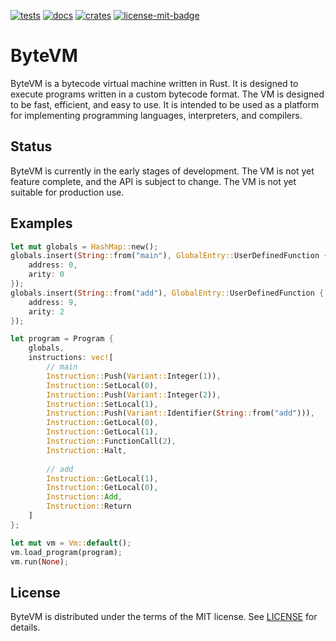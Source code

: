 [![tests][1]][2] [![docs][5]][6] [![crates][7]][8] [![license-mit-badge][]](#license)

[1]: https://github.com/burdockcascade/bytevm/actions/workflows/test.yml/badge.svg?branch=master
[2]: https://github.com/burdockcascade/bytevm/actions/workflows/test.yml
[5]: https://docs.rs/bytevm/badge.svg
[6]: https://docs.rs/bytevm
[7]: https://img.shields.io/crates/v/bytevm.svg
[8]: https://crates.io/crates/bytevm
[license-mit-badge]: https://img.shields.io/badge/license-MIT-blue.svg

# ByteVM
ByteVM is a bytecode virtual machine written in Rust. It is designed to execute programs written in a custom bytecode format. The VM is designed to be fast, efficient, and easy to use. It is intended to be used as a platform for implementing programming languages, interpreters, and compilers.

## Status
ByteVM is currently in the early stages of development. The VM is not yet feature complete, and the API is subject to change. The VM is not yet suitable for production use.

## Examples
```rust
let mut globals = HashMap::new();
globals.insert(String::from("main"), GlobalEntry::UserDefinedFunction {
    address: 0,
    arity: 0
});
globals.insert(String::from("add"), GlobalEntry::UserDefinedFunction {
    address: 9,
    arity: 2
});

let program = Program {
    globals,
    instructions: vec![
        // main
        Instruction::Push(Variant::Integer(1)),
        Instruction::SetLocal(0),
        Instruction::Push(Variant::Integer(2)),
        Instruction::SetLocal(1),
        Instruction::Push(Variant::Identifier(String::from("add"))),
        Instruction::GetLocal(0),
        Instruction::GetLocal(1),
        Instruction::FunctionCall(2),
        Instruction::Halt,
    
        // add
        Instruction::GetLocal(1),
        Instruction::GetLocal(0),
        Instruction::Add,
        Instruction::Return
    ]
};

let mut vm = Vm::default();
vm.load_program(program);
vm.run(None);
```

## License
ByteVM is distributed under the terms of the MIT license. See [LICENSE](LICENSE) for details.